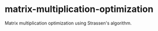 # matrix-multiplication-optimization
Matrix multiplication optimization using Strassen's algorithm.
